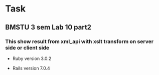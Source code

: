 # Task

## BMSTU 3 sem Lab 10 part2

### This show result from xml_api with xslt transform on server side or client side  

* Ruby version 3.0.2

* Rails version 7.0.4

